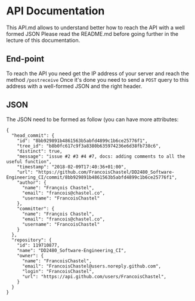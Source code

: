 # API Documentation
This API.md allows to understand better how to reach the API with a well formed JSON
Please read the README.md before going further in the lecture of this documentation.

## End-point
To reach the API you need get the IP address of your server and reach the method `/postreceive`
Once it's done you need to send a `POST` query to this address with a well-formed JSON and the right header.

## JSON
The JSON need to be formed as follow (you can have more attributes:
```
{
  "head_commit": {
    "id": "8bb929891b4861563b5abfd4899c1b6ce25776f1",
    "tree_id": "b8b0fc617c9f3a8380b635974236e6d38fb738c6",
    "distinct": true,
    "message": "issue #2 #3 #4 #7, docs: adding comments to all the useful function",
    "timestamp": "2018-02-09T17:40:36+01:00",
    "url": "https://github.com/FrancoisChastel/DD2480_Software-Engineering_CI/commit/8bb929891b4861563b5abfd4899c1b6ce25776f1",
    "author": {
      "name": "François Chastel",
      "email": "francois@chastel.co",
      "username": "FrancoisChastel"
    },
    "committer": {
      "name": "François Chastel",
      "email": "francois@chastel.co",
      "username": "FrancoisChastel"
    }
  },
  "repository": {
    "id": 119710877,
    "name": "DD2480_Software-Engineering_CI",
    "owner": {
      "name": "FrancoisChastel",
      "email": "FrancoisChastel@users.noreply.github.com",
      "login": "FrancoisChastel",
      "url": "https://api.github.com/users/FrancoisChastel",
    }
  }
}
```
